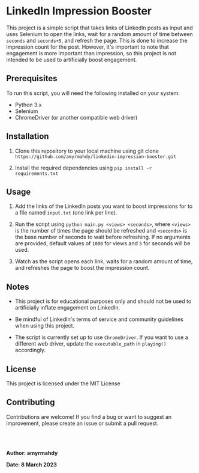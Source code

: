 # LinkedIn Impression Booster

This project is a simple script that takes links of LinkedIn posts as input and uses Selenium to open the links, wait for a random amount of time between `seconds` and `seconds+5`, and refresh the page. This is done to increase the impression count for the post. However, it's important to note that engagement is more important than impression, so this project is not intended to be used to artificially boost engagement.

## **Prerequisites**

To run this script, you will need the following installed on your system:

- Python 3.x
- Selenium
- ChromeDriver (or another compatible web driver)

## **Installation**

1. Clone this repository to your local machine using git clone `https://github.com/amyrmahdy/linkedin-impression-booster.git`

2. Install the required dependencies using `pip install -r requirements.txt`

## **Usage**

1. Add the links of the LinkedIn posts you want to boost impressions for to a file named `input.txt` (one link per line).

2. Run the script using `python main.py <views> <seconds>`, where `<views>` is the number of times the page should be refreshed and `<seconds>` is the base number of seconds to wait before refreshing. If no arguments are provided, default values of `1000` for views and `5` for seconds will be used.

3. Watch as the script opens each link, waits for a random amount of time, and refreshes the page to boost the impression count.

## **Notes**

- This project is for educational purposes only and should not be used to artificially inflate engagement on LinkedIn.

- Be mindful of LinkedIn's terms of service and community guidelines when using this project.

- The script is currently set up to use `ChromeDriver`. If you want to use a different web driver, update the `executable_path` in `playing()` accordingly.

## **License**

This project is licensed under the MIT License

## **Contributing**

Contributions are welcome! If you find a bug or want to suggest an improvement, please create an issue or submit a pull request.


<br >
<br >

**Author: amyrmahdy**

**Date: 8 March 2023**





